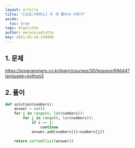 ```yaml
---
layout: article
title: "[프로그래머스] 두 개 뽑아서 더하기"
aside:
  toc: true
tags: Algorithm 
author: melonicedlatte
key: 2021-02-24-234900
---  
```


## 1. 문제

https://programmers.co.kr/learn/courses/30/lessons/68644?language=python3

## 2. 풀이

~~~python
def solution(numbers):
    answer = set()
    for i in range(0, len(numbers)):
        for j in range(0, len(numbers)):
            if i == j:
                continue
            answer.add(numbers[i]+numbers[j])            
    
    return sorted(list(answer))
~~~
